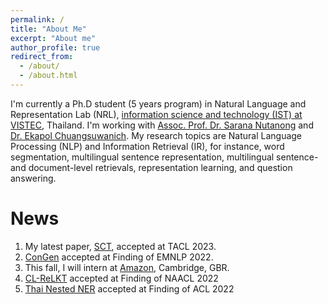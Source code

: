 ```yaml
---
permalink: /
title: "About Me"
excerpt: "About me"
author_profile: true
redirect_from: 
  - /about/
  - /about.html
---
```


I'm currently a Ph.D student (5 years program) in Natural Language and Representation Lab (NRL), [information science and technology (IST) at VISTEC](https://vistec.ist/), Thailand.
I'm working with [Assoc. Prof. Dr. Sarana Nutanong](https://scholar.google.com/citations?user=fEPAC_AAAAAJ&hl=th) and [Dr. Ekapol Chuangsuwanich](https://scholar.google.com/citations?user=ST-jPeYAAAAJ&hl=th).
My research topics are Natural Language Processing (NLP) and Information Retrieval (IR), for instance,  word segmentation, multilingual sentence representation, multilingual sentence- and document-level retrievals, representation learning, and question answering.

News
======
1. My latest paper, [SCT](https://github.com/mrpeerat/SCT), accepted at TACL 2023. 
2. [ConGen](https://github.com/KornWtp/ConGen) accepted at Finding of EMNLP 2022.
3. This fall, I will intern at [Amazon](https://www.amazon.jobs/en/landing_pages/cambridge?base_query=&loc_query=&job_count=10&result_limit=10&sort=relevant&location%5B%5D=cambridge-uk&cache), Cambridge, GBR.
4. [CL-ReLKT](https://openreview.net/pdf?id=SGfeUGXMBZc) accepted at Finding of NAACL 2022
5. [Thai Nested NER](https://aclanthology.org/2022.findings-acl.116/) accepted at Finding of ACL 2022
